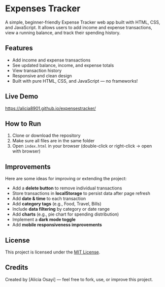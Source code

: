 # Expenses Tracker

A simple, beginner-friendly Expense Tracker web app built with HTML, CSS, and JavaScript. It allows users to add income and expense transactions, view a running balance, and track their spending history.

## Features

- Add income and expense transactions
- See updated balance, income, and expense totals
- View transaction history
- Responsive and clean design
- Built with pure HTML, CSS, and JavaScript — no frameworks!
  
## Live Demo

https://alicia8901.github.io/expensestracker/

## How to Run

1. Clone or download the repository
2. Make sure all files are in the same folder
3. Open `index.html` in your browser (double-click or right-click → open with browser)

## Improvements

Here are some ideas for improving or extending the project:

- Add a **delete button** to remove individual transactions
- Store transactions in **localStorage** to persist data after page refresh
- Add **date & time** to each transaction
- Add **category tags** (e.g., Food, Travel, Bills)
- Include **data filtering** by category or date range
- Add **charts** (e.g., pie chart for spending distribution)
- Implement a **dark mode toggle**
- Add **mobile responsiveness improvements**

## License

This project is licensed under the [MIT License](LICENSE).

## Credits

Created by [Alicia Osayi] — feel free to fork, use, or improve this project.
